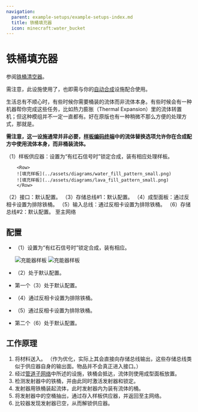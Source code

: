 ```yaml
---
navigation:
  parent: example-setups/example-setups-index.md
  title: 铁桶填充器
  icon: minecraft:water_bucket
---
```


# 铁桶填充器

参阅[铁桶清空器](bucket-emptier.md)。

需注意，此设施使用了<ItemLink id="pattern_provider" />，也即需与你的[自动合成](../ae2-mechanics/autocrafting.md)设施配合使用。

生活总有不顺心时，有些时候你需要桶装的流体而非流体本身。有些时候会有一种机器帮你完成这些任务，比如热力膨胀（Thermal Expansion）里的流体转置机；但这种模组并不一定一直都有。好在原版也有一种稍微不那么方便的处理方式，那就是<ItemLink id="minecraft:dispenser" />。

**需注意，这一设施通常并非必要，[样板编码终端](../items-blocks-machines/terminals.md#样板编码终端)中的流体替换选项允许你在合成配方中使用流体本身，而非桶装流体。**

<GameScene zoom="6" interactive={true}>
  <ImportStructure src="../assets/assemblies/bucket_filler.snbt" />

<BoxAnnotation color="#dddddd" min="2 1 0" max="3 2 1">
        （1）样板供应器：设置为“有红石信号时”锁定合成，装有相应处理样板。

        <Row>
        ![填充样板](../assets/diagrams/water_fill_pattern_small.png)
        ![填充样板](../assets/diagrams/lava_fill_pattern_small.png)
        </Row>
  </BoxAnnotation>

<BoxAnnotation color="#dddddd" min="3 1.1 0.1" max="3.2 1.9 0.9">
        （2）接口：默认配置。
  </BoxAnnotation>

<BoxAnnotation color="#dddddd" min="3.1 1.1 0.8" max="3.9 1.9 1">
        （3）存储总线#1：默认配置。
  </BoxAnnotation>

<BoxAnnotation color="#dddddd" min="4.05 1.05 0.8" max="4.95 1.95 1">
        （4）成型面板：通过反相卡设置为排除铁桶。
        <Row><ItemImage id="minecraft:bucket" scale="2" /><ItemImage id="inverter_card" scale="2" /></Row>
  </BoxAnnotation>

<BoxAnnotation color="#dddddd" min="3.2 2 1.2" max="3.8 2.2 1.8">
        （5）输入总线：通过反相卡设置为排除铁桶。
        <Row><ItemImage id="minecraft:bucket" scale="2" /><ItemImage id="inverter_card" scale="2" /></Row>
  </BoxAnnotation>

<BoxAnnotation color="#dddddd" min="2.1 2 0.1" max="2.9 2.2 0.9">
        （6）存储总线#2：默认配置。
  </BoxAnnotation>

<DiamondAnnotation pos="0 1.5 0.5" color="#00ff00">
        至主网络
    </DiamondAnnotation>

  <IsometricCamera yaw="225" pitch="45" />
</GameScene>

## 配置

* <ItemLink id="pattern_provider" />（1）设置为“有红石信号时”锁定合成，装有相应<ItemLink id="processing_pattern" />。

    ![充能器样板](../assets/diagrams/water_fill_pattern.png)
    ![充能器样板](../assets/diagrams/lava_fill_pattern.png)

* <ItemLink id="interface" />（2）处于默认配置。
* 第一个<ItemLink id="storage_bus" />（3）处于默认配置。
* <ItemLink id="formation_plane" />（4）通过反相卡设置为排除铁桶。
  <Row><ItemImage id="minecraft:bucket" scale="2" /><ItemImage id="inverter_card" scale="2" /></Row>
* <ItemLink id="import_bus" />（5）通过反相卡设置为排除铁桶。
  <Row><ItemImage id="minecraft:bucket" scale="2" /><ItemImage id="inverter_card" scale="2" /></Row>
* 第二个<ItemLink id="storage_bus" />（6）处于默认配置。

## 工作原理

1. <ItemLink id="pattern_provider" />将材料送入<ItemLink id="interface" />。
   （作为优化，实际上其会直接向存储总线输出，这些存储总线类似于供应器自身的输出面。物品并不会真正进入接口。）
2. 经过[管道子网络](pipe-subnet.md#向多处提供材料)中所述的设施，铁桶会抵达<ItemLink id="minecraft:dispenser" />，流体则使用成型面板放置。
3. <ItemLink id="minecraft:comparator" />检测发射器中的铁桶，并由此同时激活发射器和锁定<ItemLink id="pattern_provider" />。
4. 发射器用铁桶装起流体，此时发射器内为装有流体的桶。
5. <ItemLink id="import_bus" />将发射器中的空桶抽出，通过<ItemLink id="storage_bus" />存入样板供应器，并返回至主网络。
6. 比较器发现发射器已空，从而解锁供应器。
